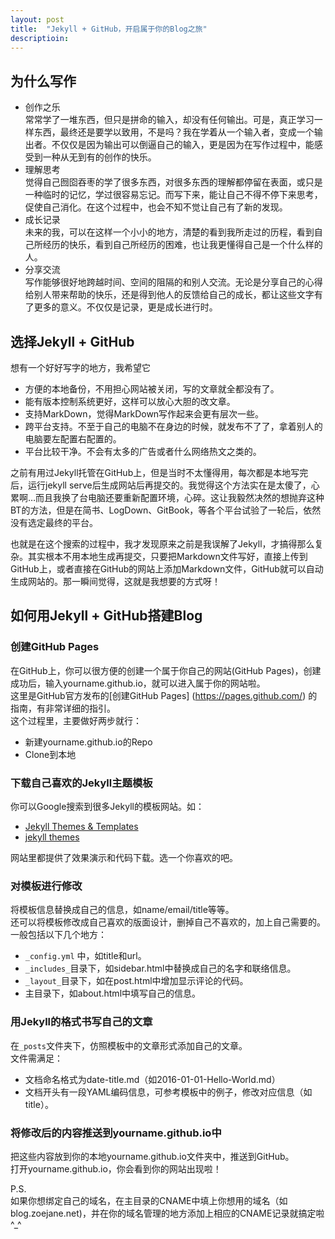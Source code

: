 ```yaml
---
layout: post
title:  "Jekyll + GitHub，开启属于你的Blog之旅"
descriptioin: 
---
```

## 为什么写作
 
- 创作之乐  
	常常学了一堆东西，但只是拼命的输入，却没有任何输出。可是，真正学习一样东西，最终还是要学以致用，不是吗？我在学着从一个输入者，变成一个输出者。不仅仅是因为输出可以倒逼自己的输入，更是因为在写作过程中，能感受到一种从无到有的创作的快乐。
- 理解思考  
	觉得自己囫囵吞枣的学了很多东西，对很多东西的理解都停留在表面，或只是一种临时的记忆，学过很容易忘记。而写下来，能让自己不得不停下来思考，促使自己消化。在这个过程中，也会不知不觉让自己有了新的发现。 
- 成长记录  
	未来的我，可以在这样一个小小的地方，清楚的看到我所走过的历程，看到自己所经历的快乐，看到自己所经历的困难，也让我更懂得自己是一个什么样的人。
- 分享交流  
	写作能够很好地跨越时间、空间的阻隔的和别人交流。无论是分享自己的心得给别人带来帮助的快乐，还是得到他人的反馈给自己的成长，都让这些文字有了更多的意义。不仅仅是记录，更是成长进行时。

## 选择Jekyll + GitHub
想有一个好好写字的地方，我希望它

- 方便的本地备份，不用担心网站被关闭，写的文章就全都没有了。
- 能有版本控制系统更好，这样可以放心大胆的改文章。
- 支持MarkDown，觉得MarkDown写作起来会更有层次一些。
- 跨平台支持。不至于自己的电脑不在身边的时候，就发布不了了，拿着别人的电脑要左配置右配置的。
- 平台比较干净。不会有太多的广告或者什么网络热文之类的。

之前有用过Jekyll托管在GitHub上，但是当时不太懂得用，每次都是本地写完后，运行jekyll serve后生成网站后再提交的。我觉得这个方法实在是太傻了，心累啊…而且我换了台电脑还要重新配置环境，心碎。这让我毅然决然的想抛弃这种BT的方法，但是在简书、LogDown、GitBook，等各个平台试验了一轮后，依然没有选定最终的平台。

也就是在这个搜索的过程中，我才发现原来之前是我误解了Jekyll，才搞得那么复杂。其实根本不用本地生成再提交，只要把Markdown文件写好，直接上传到GitHub上，或者直接在GitHub的网站上添加Markdown文件，GitHub就可以自动生成网站的。那一瞬间觉得，这就是我想要的方式呀！

## 如何用Jekyll + GitHub搭建Blog
### 创建GitHub Pages
在GitHub上，你可以很方便的创建一个属于你自己的网站(GitHub Pages)，创建成功后，输入yourname.github.io，就可以进入属于你的网站啦。  
这里是GitHub官方发布的[创建GitHub Pages] (https://pages.github.com/) 的指南，有非常详细的指引。    
这个过程里，主要做好两步就行：

- 新建yourname.github.io的Repo
- Clone到本地

### 下载自己喜欢的Jekyll主题模板
你可以Google搜索到很多Jekyll的模板网站。如：

- [Jekyll Themes & Templates](http://jekyllthemes.io/)
-  [jekyll themes](http://jekyllthemes.org/)

网站里都提供了效果演示和代码下载。选一个你喜欢的吧。

### 对模板进行修改
将模板信息替换成自己的信息，如name/email/title等等。  
还可以将模板修改成自己喜欢的版面设计，删掉自己不喜欢的，加上自己需要的。  
一般包括以下几个地方：

- ```_config.yml``` 中，如title和url。
- ```_includes_```目录下，如sidebar.html中替换成自己的名字和联络信息。
- ```_layout_```目录下，如在post.html中增加显示评论的代码。
- 主目录下，如about.html中填写自己的信息。

### 用Jekyll的格式书写自己的文章
在```_posts```文件夹下，仿照模板中的文章形式添加自己的文章。  
文件需满足：

- 文档命名格式为date-title.md（如2016-01-01-Hello-World.md）
- 文档开头有一段YAML编码信息，可参考模板中的例子，修改对应信息（如title）。

### 将修改后的内容推送到yourname.github.io中
把这些内容放到你的本地yourname.github.io文件夹中，推送到GitHub。  
打开yourname.github.io，你会看到你的网站出现啦！  

P.S.   
如果你想绑定自己的域名，在主目录的CNAME中填上你想用的域名（如blog.zoejane.net)，并在你的域名管理的地方添加上相应的CNAME记录就搞定啦 ^_^
